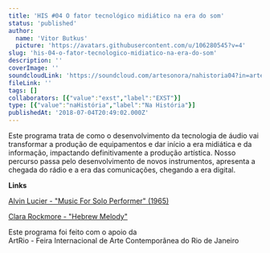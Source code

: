 ```yaml
---
title: 'HIS #04 O fator tecnológico midiático na era do som'
status: 'published'
author:
  name: 'Vitor Butkus'
  picture: 'https://avatars.githubusercontent.com/u/106280545?v=4'
slug: 'his-04-o-fator-tecnologico-midiatico-na-era-do-som'
description: ''
coverImage: ''
soundcloudLink: 'https://soundcloud.com/artesonora/nahistoria04?in=artesonora/sets/nahistoria'
fileLink: ''
tags: []
collaborators: [{"value":"exst","label":"EXST"}]
type: [{"value":"naHistória","label":"Na História"}]
publishedAt: '2018-07-04T20:49:02.000Z'
---
```


Este programa trata de como o desenvolvimento da tecnologia de áudio vai transformar a produção de equipamentos e dar início a era midiática e da informação, impactando definitivamente a produção artística. Nosso percurso passa pelo desenvolvimento de novos instrumentos, apresenta a chegada do rádio e a era das comunicações, chegando a era digital.

**Links‪**

[Alvin Lucier - "Music For Solo Performer" (1965)](https://www.youtube.com/watch?v=bIPU2ynqy2Y)

[‪Clara Rockmore - "Hebrew Melody"](https://www.youtube.com/watch?v=0OMdOJzeOgI)

Este programa foi feito com o apoio da\
ArtRio - Feira Internacional de Arte Contemporânea do Rio de Janeiro